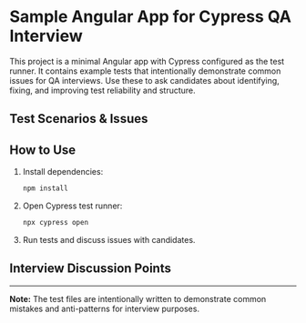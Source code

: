 # Sample Angular App for Cypress QA Interview

This project is a minimal Angular app with Cypress configured as the test runner. It contains example tests that intentionally demonstrate common issues for QA interviews. Use these to ask candidates about identifying, fixing, and improving test reliability and structure.

## Test Scenarios & Issues



## How to Use

1. Install dependencies:

   ```bash
   npm install
   ```

2. Open Cypress test runner:

   ```bash
   npx cypress open
   ```

3. Run tests and discuss issues with candidates.

## Interview Discussion Points



---

**Note:** The test files are intentionally written to demonstrate common mistakes and anti-patterns for interview purposes.
